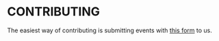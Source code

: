 # CONTRIBUTING

The easiest way of contributing is submitting events with [this
form](https://docs.google.com/forms/d/e/1FAIpQLScm-ALCZAiQf6lKXGooCtRwoWhOgXuFf2Vx1F9b4ztATfqN5A/viewform)
to us.
